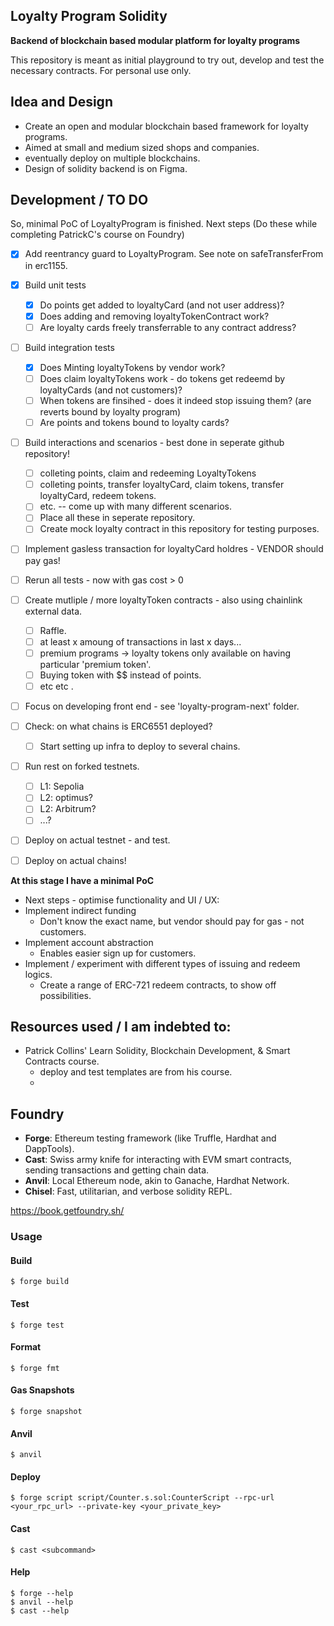 ## Loyalty Program Solidity 
**Backend of blockchain based modular platform for loyalty programs**

This repository is meant as initial playground to try out, develop and test the necessary contracts.
For personal use only. 

## Idea and Design

- Create an open and modular blockchain based framework for loyalty programs. 
- Aimed at small and medium sized shops and companies. 
- eventually deploy on multiple blockchains. 
- Design of solidity backend is on Figma. 

## Development / TO DO 
So, minimal PoC of LoyaltyProgram is finished. Next steps (Do these while completing PatrickC's course on Foundry)
- [x] Add reentrancy guard to LoyaltyProgram. See note on safeTransferFrom in erc1155. 
- [x] Build unit tests 
  - [x] Do points get added to loyaltyCard (and not user address)? 
  - [x] Does adding and removing loyaltyTokenContract work? 
  - [ ] Are loyalty cards freely transferrable to any contract address? 
- [ ] Build integration tests 
  - [x] Does Minting loyaltyTokens by vendor work? 
  - [ ] Does claim loyaltyTokens work - do tokens get redeemd by loyaltyCards (and not customers)? 
  - [ ] When tokens are finsihed - does it indeed stop issuing them? (are reverts bound by loyalty program)
  - [ ] Are points and tokens bound to loyalty cards?   
- [ ] Build interactions and scenarios - best done in seperate github repository! 
  - [ ] colleting points, claim and redeeming LoyaltyTokens
  - [ ] colleting points, transfer loyaltyCard, claim tokens, transfer loyaltyCard, redeem tokens. 
  - [ ] etc. -- come up with many different scenarios. 
  - [ ] Place all these in seperate repository. 
  - [ ] Create mock loyalty contract in this repository for testing purposes.  
- [ ] Implement gasless transaction for loyaltyCard holdres - VENDOR should pay gas!
- [ ] Rerun all tests - now with gas cost > 0 
- [ ] Create mutliple / more loyaltyToken contracts - also using chainlink external data. 
  - [ ] Raffle. 
  - [ ] at least x amoung of transactions in last  x days... 
  - [ ] premium programs -> loyalty tokens only available on having particular 'premium token'. 
  - [ ] Buying token with $$ instead of points. 
  - [ ] etc etc . 
- [ ] Focus on developing front end - see 'loyalty-program-next' folder.  
- [ ] Check: on what chains is ERC6551 deployed?  
  - [ ] Start setting up infra to deploy to several chains. 
- [ ] Run rest on forked testnets.
  - [ ] L1: Sepolia 
  - [ ] L2: optimus? 
  - [ ] L2: Arbitrum? 
  - [ ] ...? 
- [ ] Deploy on actual testnet - and test.
- [ ] Deploy on actual chains! 


**At this stage I have a minimal PoC** 

- Next steps - optimise functionality and UI / UX:  
- Implement indirect funding
  - Don't know the exact name, but vendor should pay for gas - not customers. 
- Implement account abstraction
  - Enables easier sign up for customers. 
- Implement / experiment with different types of issuing and redeem logics. 
  - Create a range of ERC-721 redeem contracts, to show off possibilities.

## Resources used / I am indebted to:  
-  Patrick Collins' Learn Solidity, Blockchain Development, & Smart Contracts course. 
   -  deploy and test templates are from his course. 
   -    

## Foundry

-   **Forge**: Ethereum testing framework (like Truffle, Hardhat and DappTools).
-   **Cast**: Swiss army knife for interacting with EVM smart contracts, sending transactions and getting chain data.
-   **Anvil**: Local Ethereum node, akin to Ganache, Hardhat Network.
-   **Chisel**: Fast, utilitarian, and verbose solidity REPL.


https://book.getfoundry.sh/

### Usage

#### Build

```shell
$ forge build
```

#### Test

```shell
$ forge test
```

#### Format

```shell
$ forge fmt
```

#### Gas Snapshots

```shell
$ forge snapshot
```

#### Anvil

```shell
$ anvil
```

#### Deploy

```shell
$ forge script script/Counter.s.sol:CounterScript --rpc-url <your_rpc_url> --private-key <your_private_key>
```

#### Cast

```shell
$ cast <subcommand>
```

#### Help

```shell
$ forge --help
$ anvil --help
$ cast --help
```
